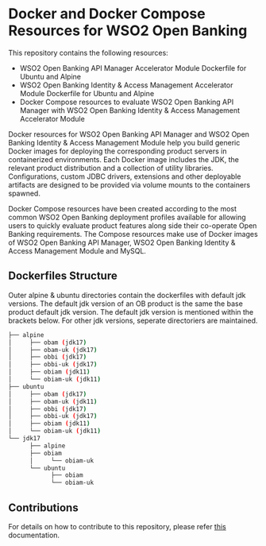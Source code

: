 # Docker and Docker Compose Resources for WSO2 Open Banking

This repository contains the following resources:

- WSO2 Open Banking API Manager Accelerator Module Dockerfile for Ubuntu and Alpine
- WSO2 Open Banking Identity & Access Management Accelerator Module Dockerfile for Ubuntu and Alpine
- Docker Compose resources to evaluate WSO2 Open Banking API Manager with WSO2 Open Banking Identity & Access Management Accelerator Module

Docker resources for WSO2 Open Banking API Manager and WSO2 Open Banking Identity & Access Management Module help you build generic Docker images for deploying the corresponding product servers in containerized environments. Each Docker image includes the JDK, the relevant product distribution and a collection of utility libraries. Configurations, custom JDBC
drivers, extensions and other deployable artifacts are designed to be provided via volume mounts to the containers spawned.

Docker Compose resources have been created according to the most common WSO2 Open Banking deployment profiles available for allowing users to quickly evaluate product features along side their co-operate Open Banking requirements. The Compose resources make use of Docker images of WSO2 Open Banking API Manager, WSO2 Open Banking Identity & Access Management Module and MySQL.

## Dockerfiles Structure

  Outer alpine & ubuntu directories contain the dockerfiles with default jdk versions. The default jdk version of an OB product is the same the base product default jdk version. The default jdk version is mentioned within the brackets below. For other jdk versions, seperate directoriers are maintained.

```bash
├── alpine
│     ├── obam (jdk17)
│     ├── obam-uk (jdk17)
│     ├── obbi (jdk17)
│     ├── obbi-uk (jdk17)
│     ├── obiam (jdk11)
│     └── obiam-uk (jdk11)
├── ubuntu
│     ├── obam (jdk17)
│     ├── obam-uk (jdk11)
│     ├── obbi (jdk17)
│     ├── obbi-uk (jdk17)
│     ├── obiam (jdk11)
│     └── obiam-uk (jdk11)
└── jdk17
      ├── alpine
      ├── obiam
      │     └── obiam-uk
      └── ubuntu
            ├── obiam
            └── obiam-uk
```

## Contributions

For details on how to contribute to this repository, please refer [this](CONTRIBUTING.md) documentation.
